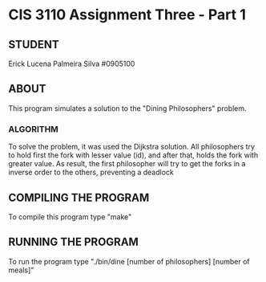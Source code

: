 # CIS 3110 Assignment Three - Part 1

## STUDENT
Erick Lucena Palmeira Silva     #0905100

## ABOUT
This program simulates a solution to the "Dining Philosophers" problem.

### ALGORITHM
To solve the problem, it was used the Dijkstra solution. All philosophers try to hold first the fork with lesser value (id), and after that, holds the fork with greater value. As result, the first philosopher will try to get the forks in a inverse order to the others, preventing a deadlock

## COMPILING THE PROGRAM
To compile this program type "make"

## RUNNING THE PROGRAM
To run the program type "./bin/dine [number of philosophers] [number of meals]"

